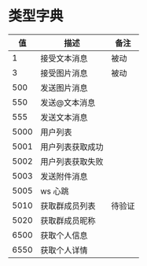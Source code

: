 # 类型字典

| 值    | 描述       | 备注  |
|------|----------|-----|
| 1    | 接受文本消息   | 被动  |
| 3    | 接受图片消息   | 被动  |
| 500  | 发送图片消息   |     |
| 550  | 发送@文本消息  |     |
| 555  | 发送文本消息   |     |
| 5000 | 用户列表     |     |
| 5001 | 用户列表获取成功 |     |
| 5002 | 用户列表获取失败 |     |
| 5003 | 发送附件消息   |     |
| 5005 | ws 心跳    |     |
| 5010 | 获取群成员列表  | 待验证 |
| 5020 | 获取群成员昵称  |     |
| 6500 | 获取个人信息   |     |
| 6550 | 获取个人详情   |     |


